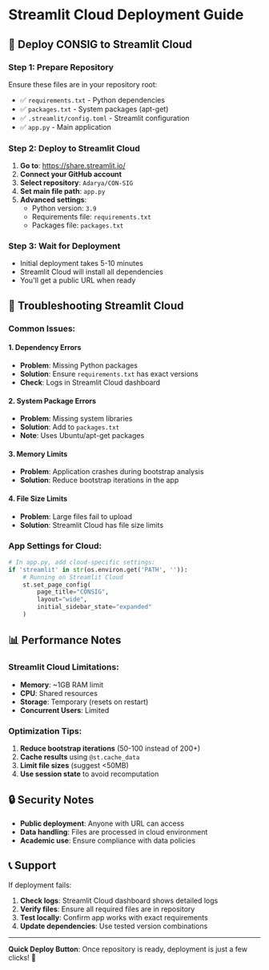 # Streamlit Cloud Deployment Guide

## 🚀 Deploy CONSIG to Streamlit Cloud

### Step 1: Prepare Repository
Ensure these files are in your repository root:
- ✅ `requirements.txt` - Python dependencies
- ✅ `packages.txt` - System packages (apt-get)
- ✅ `.streamlit/config.toml` - Streamlit configuration
- ✅ `app.py` - Main application

### Step 2: Deploy to Streamlit Cloud

1. **Go to**: https://share.streamlit.io/
2. **Connect your GitHub account**
3. **Select repository**: `Adarya/CON-SIG`
4. **Set main file path**: `app.py`
5. **Advanced settings**:
   - Python version: `3.9`
   - Requirements file: `requirements.txt`
   - Packages file: `packages.txt`

### Step 3: Wait for Deployment
- Initial deployment takes 5-10 minutes
- Streamlit Cloud will install all dependencies
- You'll get a public URL when ready

## 🔧 Troubleshooting Streamlit Cloud

### Common Issues:

#### 1. **Dependency Errors**
- **Problem**: Missing Python packages
- **Solution**: Ensure `requirements.txt` has exact versions
- **Check**: Logs in Streamlit Cloud dashboard

#### 2. **System Package Errors**  
- **Problem**: Missing system libraries
- **Solution**: Add to `packages.txt`
- **Note**: Uses Ubuntu/apt-get packages

#### 3. **Memory Limits**
- **Problem**: Application crashes during bootstrap analysis
- **Solution**: Reduce bootstrap iterations in the app

#### 4. **File Size Limits**
- **Problem**: Large files fail to upload
- **Solution**: Streamlit Cloud has file size limits

### App Settings for Cloud:
```python
# In app.py, add cloud-specific settings:
if 'streamlit' in str(os.environ.get('PATH', '')):
    # Running on Streamlit Cloud
    st.set_page_config(
        page_title="CONSIG",
        layout="wide",
        initial_sidebar_state="expanded"
    )
```

## 📊 Performance Notes

### Streamlit Cloud Limitations:
- **Memory**: ~1GB RAM limit
- **CPU**: Shared resources
- **Storage**: Temporary (resets on restart)
- **Concurrent Users**: Limited

### Optimization Tips:
1. **Reduce bootstrap iterations** (50-100 instead of 200+)
2. **Cache results** using `@st.cache_data`
3. **Limit file sizes** (suggest <50MB)
4. **Use session state** to avoid recomputation

## 🔒 Security Notes

- **Public deployment**: Anyone with URL can access
- **Data handling**: Files are processed in cloud environment
- **Academic use**: Ensure compliance with data policies

## 📞 Support

If deployment fails:
1. **Check logs**: Streamlit Cloud dashboard shows detailed logs
2. **Verify files**: Ensure all required files are in repository
3. **Test locally**: Confirm app works with exact requirements
4. **Update dependencies**: Use tested version combinations

---

**Quick Deploy Button**: Once repository is ready, deployment is just a few clicks! 🚀